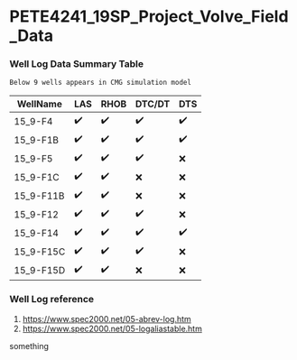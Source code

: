 # PETE4241_19SP_Project_Volve_Field_Data

### Well Log Data Summary Table
	Below 9 wells appears in CMG simulation model
| WellName |      LAS      |  RHOB |  DTC/DT | DTS |
|----------|----------------  |------------------- |--|--|
| 15_9-F4  |:heavy_check_mark:| :heavy_check_mark: |:heavy_check_mark:|:heavy_check_mark:|
| 15_9-F1B |:heavy_check_mark:| :heavy_check_mark: |:heavy_check_mark:|:heavy_check_mark:|
| 15_9-F5  | :heavy_check_mark:| :heavy_check_mark: |:heavy_check_mark:|:x:|
| 15_9-F1C | :heavy_check_mark:| :heavy_check_mark: |:x:|:x:|
| 15_9-F11B| :heavy_check_mark:| :heavy_check_mark: |:x:|:x:|
| 15_9-F12 | :heavy_check_mark:| :heavy_check_mark: |:heavy_check_mark:|:x:|
| 15_9-F14 |:heavy_check_mark:| :heavy_check_mark: |:heavy_check_mark:|:heavy_check_mark:|
| 15_9-F15C| :heavy_check_mark:| :heavy_check_mark: |:heavy_check_mark:|:x:|
| 15_9-F15D| :heavy_check_mark:| :heavy_check_mark: |:x:|:x:|

### Well Log reference

1. https://www.spec2000.net/05-abrev-log.htm
2. https://www.spec2000.net/05-logaliastable.htm

something